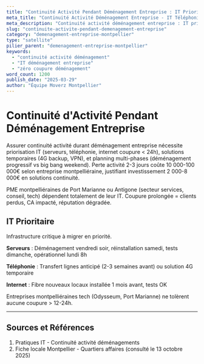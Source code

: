 ```yaml
---
title: "Continuité Activité Pendant Déménagement Entreprise : IT Priority"
meta_title: "Continuité Activité Déménagement Entreprise - IT Téléphonie"
meta_description: "Continuité activité déménagement entreprise : IT prioritaire, téléphonie, ERP, coupure minimale. Planning."
slug: "continuite-activite-pendant-demenagement-entreprise"
category: "demenagement-entreprise-montpellier"
type: "satellite"
pilier_parent: "demenagement-entreprise-montpellier"
keywords:
  - "continuité activité déménagement"
  - "IT déménagement entreprise"
  - "zéro coupure déménagement"
word_count: 1200
publish_date: "2025-03-29"
author: "Équipe Moverz Montpellier"
---
```


# Continuité d'Activité Pendant Déménagement Entreprise

Assurer continuité activité durant déménagement entreprise nécessite priorisation IT (serveurs, téléphonie, internet coupure < 24h), solutions temporaires (4G backup, VPN), et planning multi-phases (déménagement progressif vs big bang weekend). Perte activité 2-3 jours coûte 10 000-100 000€ selon entreprise montpelliéraine, justifiant investissement 2 000-8 000€ en solutions continuité.

PME montpelliéraines de Port Marianne ou Antigone (secteur services, conseil, tech) dépendent totalement de leur IT. Coupure prolongée = clients perdus, CA impacté, réputation dégradée.

## IT Prioritaire

Infrastructure critique à migrer en priorité.

**Serveurs** : Déménagement vendredi soir, réinstallation samedi, tests dimanche, opérationnel lundi 8h

**Téléphonie** : Transfert lignes anticipé (2-3 semaines avant) ou solution 4G temporaire

**Internet** : Fibre nouveaux locaux installée 1 mois avant, tests OK

Entreprises montpelliéraines tech (Odysseum, Port Marianne) ne tolèrent aucune coupure > 12-24h.

---

## Sources et Références

1. Pratiques IT - Continuité activité déménagements
2. Fiche locale Montpellier - Quartiers affaires (consulté le 13 octobre 2025)

